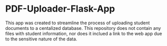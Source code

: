 # PDF-Uploader-Flask-App

This app was created to streamline the process of uploading student documents to a centalized database.  This repository does not contain any files with student information, nor does it inclued a link to the web app due to the sensitive nature of the data.
